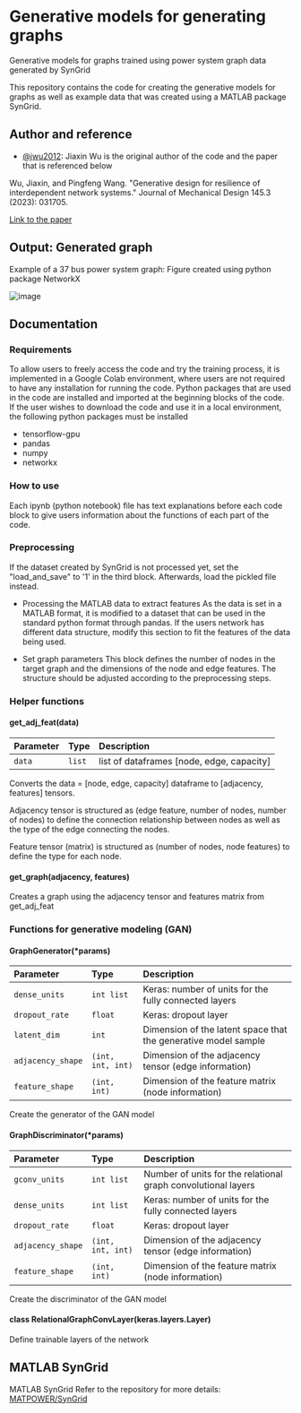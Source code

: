 # Generative models for generating graphs

Generative models for graphs trained using power system graph data generated by SynGrid

This repository contains the code for creating the generative models for graphs as well as example data that was created using a MATLAB package SynGrid.

## Author and reference

- [@jwu2012](https://www.github.com/jwu2012): Jiaxin Wu is the original author of the code and the paper that is referenced below
  
Wu, Jiaxin, and Pingfeng Wang. "Generative design for resilience of interdependent network systems." Journal of Mechanical Design 145.3 (2023): 031705.

[Link to the paper](https://doi.org/10.1115/1.4056078)

## Output: Generated graph
Example of a 37 bus power system graph:
Figure created using python package NetworkX

![image](https://github.com/ibchung72/generative_graph/assets/119267318/e1fde51a-9db0-47de-851b-cfcd198f173e)

## Documentation
### Requirements
To allow users to freely access the code and try the training process, it is implemented in a Google Colab environment, where users are not required to have any installation for running the code. 
Python packages that are used in the code are installed and imported at the beginning blocks of the code.
If the user wishes to download the code and use it in a local environment, the following python packages must be installed
- tensorflow-gpu
- pandas
- numpy
- networkx

### How to use
Each ipynb (python notebook) file has text explanations before each code block to give users information about the functions of each part of the code.

### Preprocessing
If the dataset created by SynGrid is not processed yet, set the "load_and_save" to '1' in the third block. Afterwards, load the pickled file instead. 

* Processing the MATLAB data to extract features
  As the data is set in a MATLAB format, it is modified to a dataset that can be used in the standard python format through pandas.
  If the users network has different data structure, modify this section to fit the features of the data being used.

* Set graph parameters
  This block defines the number of nodes in the target graph and the dimensions of the node and edge features.
  The structure should be adjusted according to the preprocessing steps.

### Helper functions

#### get_adj_feat(data)
| Parameter | Type     | Description                       |
| :-------- | :------- | :-------------------------------- |
| `data`      | `list` | list of dataframes [node, edge, capacity] |

Converts the data = [node, edge, capacity] dataframe to [adjacency, features] tensors.

Adjacency tensor is structured as (edge feature, number of nodes, number of nodes) to define the connection relationship between nodes as well as the type of the edge connecting the nodes.

Feature tensor (matrix) is structured as (number of nodes, node features) to define the type for each node.

#### get_graph(adjacency, features)

Creates a graph using the adjacency tensor and features matrix from get_adj_feat

### Functions for generative modeling (GAN)

#### GraphGenerator(*params)
| Parameter | Type     | Description                       |
| :-------- | :------- | :-------------------------------- |
| `dense_units`      | `int list` | Keras: number of units for the fully connected layers |
| `dropout_rate`      | `float` | Keras: dropout layer |
| `latent_dim`      | `int` | Dimension of the latent space that the generative model sample |
| `adjacency_shape`      | `(int, int, int)` | Dimension of the adjacency tensor (edge information) |
| `feature_shape`      | `(int, int)` | Dimension of the feature matrix (node information) |

Create the generator of the GAN model

#### GraphDiscriminator(*params)
| Parameter | Type     | Description                       |
| :-------- | :------- | :-------------------------------- |
| `gconv_units`      | `int list` | Number of units for the relational graph convolutional layers |
| `dense_units`      | `int list` | Keras: number of units for the fully connected layers |
| `dropout_rate`      | `float` | Keras: dropout layer |
| `adjacency_shape`      | `(int, int, int)` | Dimension of the adjacency tensor (edge information) |
| `feature_shape`      | `(int, int)` | Dimension of the feature matrix (node information) |

Create the discriminator of the GAN model

#### class RelationalGraphConvLayer(keras.layers.Layer)

Define trainable layers of the network 

## MATLAB SynGrid
MATLAB SynGrid 
Refer to the repository for more details: [MATPOWER/SynGrid](https://github.com/MATPOWER/mx-syngrid)
